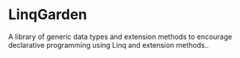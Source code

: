 # LinqGarden
A library of generic data types and extension methods to encourage declarative programming using Linq and extension methods..
